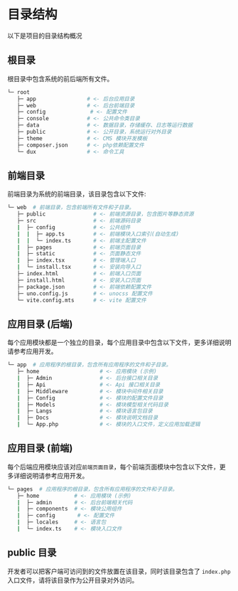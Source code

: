 # 目录结构

以下是项目的目录结构概况

## 根目录

根目录中包含系统的前后端所有文件。

```bash
└─ root
   ├─ app                # <- 后台应用目录
   ├─ web                # <- 后台前端目录
   ├─ config              # <- 配置文件
   ├─ console            # <- 公共命令类目录
   ├─ data               # <- 数据目录，存储缓存、日志等运行数据
   ├─ public             # <- 公开目录，系统运行对外目录
   ├─ theme              # <- CMS 模块开发模板
   ├─ composer.json      # <- php依赖配置文件
   └─ dux                # <- 命令工具
```


## 前端目录

前端目录为系统的前端目录，该目录包含以下文件:

```bash
└─ web  # 前端目录，包含前端所有文件和子目录。
   ├─ public               # <- 前端资源目录，包含图片等静态资源
   ├─ src                  # <- 前端源码目录
   |  ├─ config            # <- 公共组件
   |  |  ├─ app.ts         # <- 前端模块入口索引(自动生成)
   |  |  └─ index.ts       # <- 前端主配置文件
   |  ├─ pages             # <- 前端页面目录
   |  ├─ static            # <- 页面静态文件
   |  ├─ index.tsx         # <- 管理端入口
   |  └─ install.tsx       # <- 安装向导入口
   ├─ index.html           # <- 前端入口页面
   ├─ install.html         # <- 安装入口页面
   ├─ package.json         # <- 前端依赖配置文件
   ├─ uno.config.js        # <- unocss 配置文件
   └─ vite.config.mts      # <- vite 配置文件
```

## 应用目录 (后端)

每个应用模块都是一个独立的目录，每个应用目录中包含以下文件，更多详细说明请参考应用开发。

```bash
└─ app  # 应用程序的根目录，包含所有应用程序的文件和子目录。
   ├─ home                   # <- 应用模块 (示例)
   |  ├─ Admin               # <- 后台接口相关目录
   |  ├─ Api                 # <- Api 接口相关目录
   |  ├─ Middleware          # <- 模块中间件相关目录
   |  ├─ Config              # <- 模块的配置文件目录
   |  ├─ Models              # <- 模块模型相关代码目录
   |  ├─ Langs               # <- 模块语言包目录
   |  ├─ Docs                # <- 模块说明文档目录
   |  └─ App.php             # <- 模块的入口文件，定义应用加载逻辑
```


## 应用目录 (前端)

每个后端应用模块应该对应`前端页面目录`，每个前端页面模块中包含以下文件，更多详细说明请参考应用开发。

```bash
└─ pages  # 应用程序的根目录，包含所有应用程序的文件和子目录。
   ├─ home           # <- 应用模块 (示例)
   |  ├─ admin       # <- 后台前端相关代码
   |  ├─ components  # <- 模块公用组件
   |  ├─ config       # <- 配置文件
   |  ├─ locales     # <- 语言包
   |  └─ index.ts    # <- 模块入口文件
```


## public 目录

开发者可以把客户端可访问到的文件放置在该目录，同时该目录包含了 `index.php` 入口文件，请将该目录作为公开目录对外访问。
